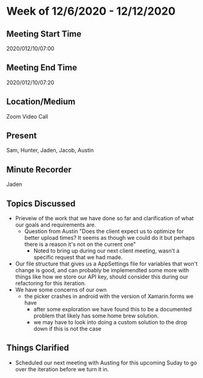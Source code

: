 # Week of 12/6/2020 - 12/12/2020

## Meeting Start Time
2020/012/10/07:00

## Meeting End Time
2020/012/10/07:20

## Location/Medium
Zoom Video Call

## Present
Sam, Hunter, Jaden, Jacob, Austin

## Minute Recorder
Jaden


## Topics Discussed
- Prieveiw of the work that we have done so far and clarification of what our goals and requirements are.
  - Question from Austin "Does the client expect us to optimize for better upload times? It seems as though we could do it but perhaps there is a reason it's not on the current one"
    - Noted to bring up during our next client meeting, wasn't a specific request that we had made.
- Our file structure that gives us a AppSettings file for variables that won't change is good, and can probably be implemendted some more with things like how we store our API key, should consider this during our refactoring for this iteration.
- We have some concerns of our own
  - the picker crashes in android with the version of Xamarin.forms we have
    - after some exploration we have found this to be a documented problem that likely has some home brew solution.
    - we may have to look into doing a custom solution to the drop down if this is not the case

## Things Clarified
- Scheduled our next meeting with Austing for this upcoming Suday to go over the iteration before we turn it in.



